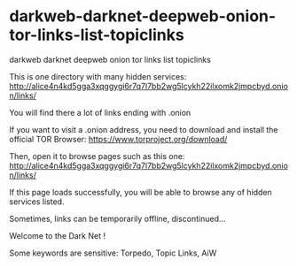 # darkweb-darknet-deepweb-onion-tor-links-list-topiclinks
darkweb darknet deepweb onion tor links list topiclinks

This is one directory with many hidden services:
http://alice4n4kd5gga3xqggygi6r7q7l7bb2wg5lcykh22ilxomk2jmpcbyd.onion/links/

You will find there a lot of links ending with .onion

If you want to visit a .onion address, you need to download and install the official TOR Browser:
https://www.torproject.org/download/

Then, open it to browse pages such as this one:
http://alice4n4kd5gga3xqggygi6r7q7l7bb2wg5lcykh22ilxomk2jmpcbyd.onion/links/

If this page loads successfully, you will be able to browse any of hidden services listed.

Sometimes, links can be temporarily offline, discontinued...

Welcome to the Dark Net !

Some keywords are sensitive: Torpedo, Topic Links, AiW
